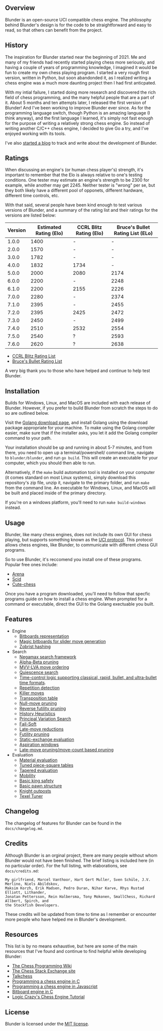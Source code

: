 Overview
--------

Blunder is an open-source UCI compatible chess engine. The philosophy behind Blunder's design is for the code to 
be straightforward and easy to read, so that others can benefit from the project.

History
-------

The inspiration for Blunder started near the beginning of 2021. Me and many of my friends had recently started playing chess more seriously, and having a couple of years of programming knowledge, I imagined it would be fun to create my own chess playing program. I started a very rough first version, written in Python, but soon abandonded it, as I realized writing a chess engine was a much more daunting project then I had first anticpated. 

With my intial failure, I started doing more research and discovered the rich field of chess programming, and the many helpful people that are a part of it. About 5 months and ten attempts later, I released the first version of Blunder! And I've been working to improve Blunder ever since. As for the programming language switch, though Python is an amazing language (I think anyway), and the first language I learned, it's simply not fast enough for the purpose of writing a relatively strong chess engine. So instead of writing another C/C++ chess engine, I decided to give Go a try, and I've enjoyed working with its tools.

I've also [started a blog](https://algerbrex.github.io/) to track and write about the development of Blunder.

Ratings
-------

When discussing an engine's (or human chess player's) strength, it's important to remember that the Elo is always relative to one's testing conditions. One tester may estimate an engine's strength to be 2300 for example, while another may get 2245. Neither tester is "wrong" per se, but they both likely have a different pool of opponets, different hardware, different time controls, etc.

With that said, several people have been kind enough to test various versions of Blunder, and a summary of the rating list and their ratings for the versions are listed below:

| Version     | Estimated Rating (Elo) | CCRL Blitz Rating (Elo) | Bruce's Bullet Rating List (ELo) |
| ----------- | -----------------------|-------------------------|----------------------------------|
| 1.0.0       | 1400                   | -                       | -                                |
| 2.0.0       | 1570                   | -                       | -                                |
| 3.0.0       | 1782                   | -                       | -                                |
| 4.0.0       | 1832                   | 1734                    | -                                |
| 5.0.0       | 2000                   | 2080                    | 2174                             |
| 6.0.0       | 2200                   | -                       | 2248                             |
| 6.1.0       | 2200                   | 2155                    | 2226                             |
| 7.0.0       | 2280                   | -                       | 2374                             |
| 7.1.0       | 2395                   | -                       | 2455                             |
| 7.2.0       | 2395                   | 2425                    | 2472                             |
| 7.3.0       | 2450                   | -                       | 2499                             |
| 7.4.0       | 2510                   | 2532                    | 2554                             |
| 7.5.0       | 2540                   | ?                       | 2593                             |
| 7.6.0       | 2620                   | ?                       | 2638                             |

* [CCRL Blitz Rating List](http://ccrl.chessdom.com/ccrl/404/)
* [Bruce's Bullet Rating List](https://e4e6.com/)

A very big thank you to those who have helped and continue to help test Blunder.

Installation
------------

Builds for Windows, Linux, and MacOS are included with each release of Blunder. However, if you
prefer to build Blunder from scratch the steps to do so are outlined below.

Visit the [Golang download page](https://golang.org/dl/), and install Golang using the download
package appropriate for your machine. To make using the Golang compiler easier, make sure that if the installer asks,
you let it add the Golang compiler command to your path.

Your installation should be up and running in about 5-7 minutes, and from there, you need to open up a terminal/powershell/
command line, navigate to `blunder/blunder`, and run `go build`. This will create an executable for your computer, which you
should then able to run.

Alternatively, if the `make` build automation tool is installed on your computer (it comes standard on most Linux systems),
simply download this repository's zip file, unzip it, navigate to the primary folder, and run `make` from the command line.
An executable for Windows, Linux, and MacOS will be built and placed inside of the primary directory.

If you're on a windows platform, you'll need to run `make build-windows` instead.

Usage
-----

Blunder, like many chess engines, does not include its own GUI for chess playing, but supports something
known as the [UCI protocol](http://wbec-ridderkerk.nl/html/UCIProtocol.html). This protocol allows chess engines, like Blunder, 
to communicate with different chess GUI programs.

So to use Blunder, it's reccomend you install one of these programs. Popular free ones include:

* [Arena](http://www.playwitharena.de/)
* [Scid](http://scidvspc.sourceforge.net/)
* [Cute-chess](https://cutechess.com/) 

Once you have a program downloaded, you'll need to follow that specfic programs guide on how to install a chess engine. When prompted 
for a command or executable, direct the GUI to the Golang exectuable you built.

Features
--------

* Engine
    - [Bitboards representation](https://www.chessprogramming.org/Bitboards)
    - [Magic bitboards for slider move generation](https://www.chessprogramming.org/Magic_Bitboards)
    - [Zobrist hashing](https://www.chessprogramming.org/Zobrist_Hashing)
* Search
    - [Negamax search framework](https://www.chessprogramming.org/Negamax)
    - [Alpha-Beta pruning](https://en.wikipedia.org/wiki/Alpha%E2%80%93beta_pruning)
    - [MVV-LVA move ordering](https://www.chessprogramming.org/MVV-LVA)
    - [Quiescence search](https://www.chessprogramming.org/Quiescence_Search)
    - [Time-control logic supporting classical, rapid, bullet, and ultra-bullet time formats](https://www.chessprogramming.org/Time_Management).
    - [Repetition detection](https://www.chessprogramming.org/Repetitions)
    - [Killer moves](https://www.chessprogramming.org/Killer_Move)
    - [Transposition table](https://www.chessprogramming.org/Transposition_Table)
    - [Null-move pruning](https://www.chessprogramming.org/Null_Move_Pruning)
    - [Reverse futility pruning](https://www.chessprogramming.org/Reverse_Futility_Pruning)
    - [History Heuristics](https://www.chessprogramming.org/History_Heuristic)
    - [Principal Variation Search](https://www.chessprogramming.org/Principal_Variation_Search)
    - [Fail-Soft](https://www.ics.uci.edu/~eppstein/180a/990202b.html)
    - [Late-move reductions](https://www.chessprogramming.org/Late_Move_Reductions)
    - [Futility pruning](https://www.chessprogramming.org/Futility_Pruning)
    - [Static-exchange evaluation](https://www.chessprogramming.org/Static_Exchange_Evaluation)
    - [Aspiration windows](https://www.chessprogramming.org/Aspiration_Windows)
    - [Late-move pruning/move-count based pruning](https://www.chessprogramming.org/Futility_Pruning#MoveCountBasedPruning)
* Evaluation
    - [Material evaluation](https://www.chessprogramming.org/Material)
    - [Tuned piece-square tables](https://www.chessprogramming.org/Piece-Square_Tables)
    - [Tapered evaluation](https://www.chessprogramming.org/Tapered_Eval)
    - [Mobility](https://www.chessprogramming.org/Mobility)
    - [Basic king safety](https://www.chessprogramming.org/King_Safety)
    - [Basic pawn structure](https://www.chessprogramming.org/Pawn_Structure)
    - [Knight outposts](https://www.chessprogramming.org/Outposts)
    - [Texel Tuner](https://www.chessprogramming.org/Texel%27s_Tuning_Method)
    
 Changelog
 ---------
 
 The changelog of features for Blunder can be found in the `docs/changelog.md`.
 
 Credits
 -------
 
 Although Blunder is an orginal project, there are many people without whom Blunder would not have been finished. 
 The brief listing is included here (in no particular order). For the full listing, with elaborations, 
 see `docs/credits.md`:
 
 ```
 My girlfriend, Marcel Vanthoor, Hart Gert Muller, Sven Schüle, J.V. Merlino, Niels Abildskov, 
 Maksim Korzh, Erik Madsen, Pedro Duran, Nihar Karve, Rhys Rustad Elliott, Lithander, 
 Jonatan Pettersson, Rein Halbersma, Tony Mokonen, SmallChess, Richard Allbert, Spirch, and
 the Stockfish Developers.
 ```
 
 These credits will be updated from time to time as I remember or encounter more people who have helped me
 in Blunder's development.
 
 Resources
 ---------
 
 This list is by no means exhaustive, but here are some of the main resources that I've found and continue to find helpful while developing Blunder:
 
* [The Chess Programming Wiki](https://www.chessprogramming.org/Main_Page)
* [The Chess Stack Exchange site](https://chess.stackexchange.com/)
* [Talkchess](http://talkchess.com/forum3/index.php)
* [Programming a chess engine in C](https://www.youtube.com/watch?v=bGAfaepBco4&list=PLZ1QII7yudbc-Ky058TEaOstZHVbT-2hg)
* [Programming a chess engine in Javascript](https://www.youtube.com/watch?v=2eA0bD3wV3Q&list=PLZ1QII7yudbe4gz2gh9BCI6VDA-xafLog)
* [Bitboard engine in C](https://www.youtube.com/watch?v=QUNP-UjujBM&list=PLmN0neTso3Jxh8ZIylk74JpwfiWNI76Cs)
* [Logic Crazy's Chess Engine Tutorial](https://www.youtube.com/watch?v=V_2-LOvr5E8&list=PLQV5mozTHmacMeRzJCW_8K3qw2miYqd0c)

 License
 -------
 
 Blunder is licensed under the [MIT license](https://opensource.org/licenses/MIT).
